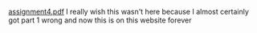 [assignment4.pdf](https://github.com/Auziken/CSIS303-Data-Structures/files/11348648/assignment4.pdf)
I really wish this wasn't here because I almost certainly got part 1 wrong and now this is on this website forever
